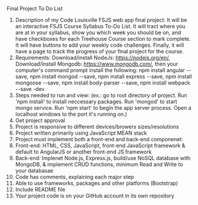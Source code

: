 Final Project To Do List

1. Description of my Code Louisville FSJS web app final project: It will be an interactive FSJS Course Syllabus To-Do List. It will tract where you are at in your syllabus, show you which week you should be on, and have checkboxes for each Treehouse Course section to mark complete. It will have buttons to add your weekly code challenges. Finally, it will have a page to track the progress of your final project for the course.
2. Requirements: Download/install NodeJs: https://nodejs.org/en/, Download/install Mongodb: https://www.mongodb.com/, then your computer's command prompt install the following: npm install angular --save, npm install mongod --save, npm install express --save, npm install mongoose --save, npm install body-parser --save, npm install webpack --save -dev. 
3. Steps needed to run and view: (ex.: go to root directory of project. Run 'npm install' to install neccessary packages. Run 'mongod' to start mongo service. Run 'npm start' to begin the app server process. Open a localhost windows to the port it's running on.)
4. Get project approval
5. Project is responsive to different devices/browers sizes/resolutions
6. Project written primarily using JavaScript MEAN stack
7. Project must implement both a front-end and back-end componenet: 
8. Front-end: HTML, CSS, JavaScript, front-end JavaScript framework & default to AngularJS or another front-end JS framework 
9. Back-end: Implenet Node.js, Express.js, build/use NoSQL database with MongoDB, & implement CRUD functions, minimum Read and Write to your databasae
10. Code has comments, explaining each major step
11. Able to use frameworks, packages and other platforms (Bootstrap)
12. Include README file
13. Your project code is on your GitHub account in its own repository
